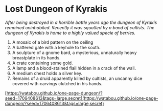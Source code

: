 # Lost Dungeon of Kyrakis

_After being destroyed in a horrible battle years ago the dungeon of Kyrakis remained uninhabited. Recently it was squatted by a band of cultists. The dungeon of Kyrakis is home to a highly valued specie of berries._

1. A mosaic of a bird pattern on the ceiling
2. A battered gate with a keyhole to the south.
3. A sculpture of a gnome bard, a mysterious, unnaturally heavy breastplate in its hands.
4. A crate containing some gold.
5. A lamp and a blood-stained flail hidden in a crack of the wall.
6. A medium chest holds a silver key.
7. Remains of a druid apparently killed by cultists, an uncanny dice covered with carvings clutched in his hands.

[https://watabou.github.io/one-page-dungeon/?seed=1706408613&tags=large,secret](https://watabou.github.io/one-page-dungeon/?seed=1706408613&tags=large,secret)
